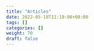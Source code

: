 ```yaml
---
title: "Articles"
date: 2022-05-18T11:19:08+08:00
tags: []
categories: []
weight: 70
draft: false
---
```


<!--more-->
